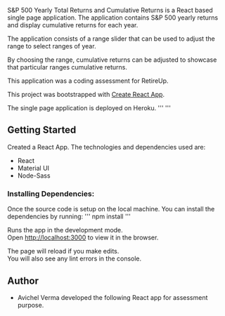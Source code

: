 S&P 500 Yearly Total Returns and Cumulative Returns is a React based single page application. The application contains S&P 500 yearly returns and display cumulative returns for each year.

The application consists of a range slider that can be used to adjust the range to select ranges of year.

By choosing the range, cumulative returns can be adjusted to showcase that particular ranges cumulative returns.

This application was a coding assessment for RetireUp.

This project was bootstrapped with [Create React App](https://github.com/facebook/create-react-app).

The single page application is deployed on Heroku.
'''
'''

## Getting Started
Created a React App. The technologies and dependencies used are:
- React
- Material UI
- Node-Sass

### Installing Dependencies:
Once the source code is setup on the local machine. You can install the dependencies by running:
'''
npm install
'''

Runs the app in the development mode.<br />
Open [http://localhost:3000](http://localhost:3000) to view it in the browser.

The page will reload if you make edits.<br />
You will also see any lint errors in the console.

## Author
- Avichel Verma developed the following React app for assessment purpose.